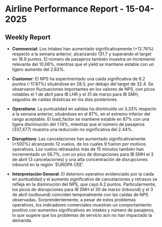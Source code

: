 # Airline Performance Report - 15-04-2025

## Weekly Report

- **Commercial**: Los intakes han aumentado significativamente (+12.76%) respecto a la semana anterior, alcanzando 131.7 y superando el target en 18.9 puntos. El número de pasajeros también muestra un incremento relevante del 10.06%, mientras que el yield se mantiene estable con un ligero aumento del 2.63%.

- **Customer**: El NPS ha experimentado una caída significativa de 6.2 puntos (-17.87%) situándose en 28.5, por debajo del target de 32.4. Se observaron fluctuaciones importantes en los valores de NPS, con picos notables el 1 de abril para IB LHR y el 31 de marzo para IB SMH, seguidos de caídas drásticas en los días posteriores.

- **Operations**: La puntualidad en salidas ha disminuido un 3.33% respecto a la semana anterior, situándose en el 87%, en el extremo inferior del rango aceptable. El load_factor se mantiene estable en 87% con una ligera disminución del 1.14%, mientras que el número de pasajeros (337,477) muestra una reducción no significativa del 2.44%.

- **Disruptions**: Las cancelaciones han aumentado significativamente (+500%) alcanzando 12 vuelos, de los cuales 9 fueron por motivos operativos. Los vuelos retrasados más de 15 minutos también han incrementado un 56.7%, con un pico de disrupciones para IB SMH el 3 de abril (3 cancelaciones) y una alta concentración de disrupciones inbound en la región 'EUROPA CEE'.

- **Interpretación General**: El deterioro operativo evidenciado por la caída en puntualidad y el aumento significativo de cancelaciones y retrasos se refleja en la disminución del NPS, que cayó 6.2 puntos. Particularmente, los picos de disrupciones para IB SMH el 30 de marzo (inbound) y el 3 de abril (outbound) coinciden temporalmente con las caídas de NPS observadas. Sorprendentemente, a pesar de estos problemas operativos, los indicadores comerciales muestran un comportamiento positivo con aumentos significativos en intakes y número de pasajeros, lo que sugiere que los problemas de servicio aún no han impactado la demanda.

